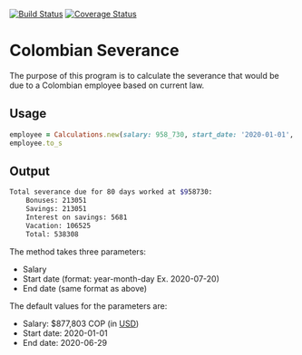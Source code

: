 [![Build Status](https://travis-ci.com/jmvbxx/colombian_severance.svg?branch=master)](https://travis-ci.com/jmvbxx/colombian_severance)
[![Coverage Status](https://coveralls.io/repos/github/jmvbxx/colombian_severance/badge.svg?branch=master)](https://coveralls.io/github/jmvbxx/colombian_severance?branch=master)
# Colombian Severance
The purpose of this program is to calculate the severance that would be due to
a Colombian employee based on current law. 

## Usage
```ruby
employee = Calculations.new(salary: 958_730, start_date: '2020-01-01', end_date: '2020-03-21')
employee.to_s
```

## Output
```bash
Total severance due for 80 days worked at $958730:
	Bonuses: 213051
	Savings: 213051
	Interest on savings: 5681
	Vacation: 106525
	Total: 538308
```
The method takes three parameters:
* Salary
* Start date (format: year-month-day Ex. 2020-07-20)
* End date (same format as above)

The default values for the parameters are:
* Salary: $877,803 COP (in [USD](https://www.xe.com/currencyconverter/convert/?Amount=877%2C803&From=COP&To=USD))
* Start date: 2020-01-01
* End date: 2020-06-29
